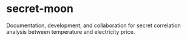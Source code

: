 # secret-moon
Documentation, development, and collaboration for secret correlation analysis between temperature and electricity price.
